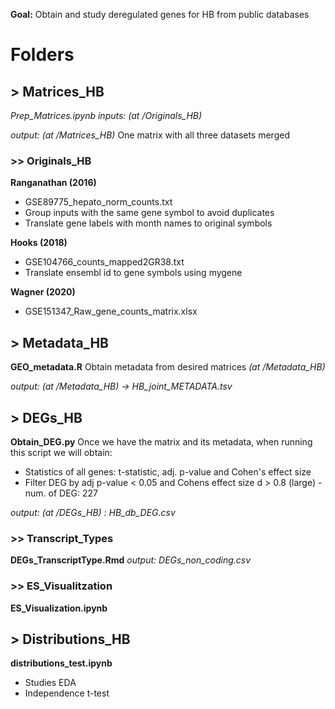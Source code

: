 **Goal:** Obtain and study deregulated genes for HB from public databases

# Folders

## > Matrices_HB

*Prep_Matrices.ipynb*
*inputs: (at /Originals_HB)*

*output: (at /Matrices_HB)*
One matrix with all three datasets merged

### >> Originals_HB

**Ranganathan (2016)**

* GSE89775_hepato_norm_counts.txt
* Group inputs with the same gene symbol to avoid duplicates
* Translate gene labels with month names to original symbols

**Hooks (2018)**

* GSE104766_counts_mapped2GR38.txt
* Translate ensembl id to gene symbols using mygene

**Wagner (2020)**

* GSE151347_Raw_gene_counts_matrix.xlsx

## > Metadata_HB

**GEO_metadata.R**
Obtain metadata from desired matrices *(at /Metadata_HB)*

*output: (at /Metadata_HB) -> HB_joint_METADATA.tsv*

## > DEGs_HB

**Obtain_DEG.py**
Once we have the matrix and its metadata, when running this script we will obtain:

* Statistics of all genes: t-statistic, adj. p-value and Cohen's effect size
* Filter DEG by adj p-value < 0.05 and Cohens effect size d > 0.8 (large) - num. of DEG: 227

*output: (at /DEGs_HB) : HB_db_DEG.csv*

### >> Transcript_Types

**DEGs_TranscriptType.Rmd**
*output: DEGs_non_coding.csv*

### >> ES_Visualitzation

**ES_Visualization.ipynb**

## > Distributions_HB

**distributions_test.ipynb**

* Studies EDA
* Independence t-test